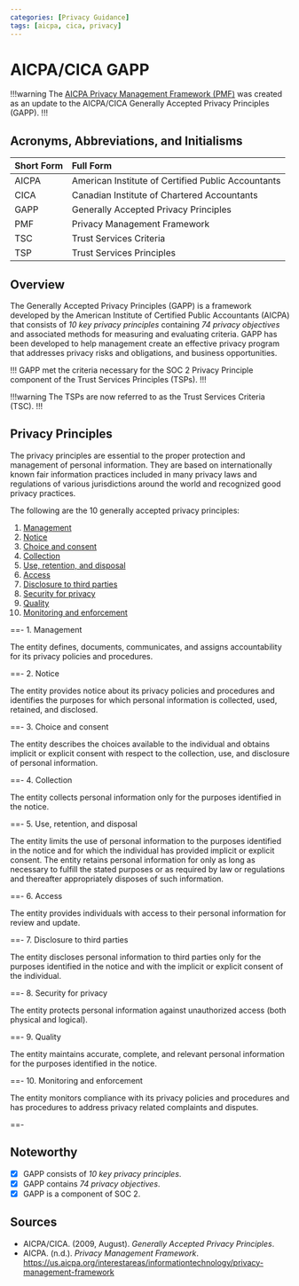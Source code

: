 ```yaml
---
categories: [Privacy Guidance]
tags: [aicpa, cica, privacy]
---
```


# AICPA/CICA GAPP

!!!warning
The [AICPA Privacy Management Framework (PMF)](/guidance/aicpa-pmf.md) was created as an update to the AICPA/CICA Generally Accepted Privacy Principles (GAPP).
!!!

## Acronyms, Abbreviations, and Initialisms

Short Form | Full Form
:--- | :---
AICPA | American Institute of Certified Public Accountants
CICA | Canadian Institute of Chartered Accountants
GAPP | Generally Accepted Privacy Principles
PMF | Privacy Management Framework
TSC | Trust Services Criteria
TSP | Trust Services Principles

## Overview

The Generally Accepted Privacy Principles (GAPP) is a framework developed by the American Institute of Certified Public Accountants (AICPA) that consists of *10 key privacy principles* containing *74 privacy objectives* and associated methods for measuring and evaluating criteria. GAPP has been developed to help management create an effective privacy 
program that addresses privacy risks and obligations, and business opportunities.

!!!
GAPP met the criteria necessary for the SOC 2 Privacy Principle component of the Trust Services Principles (TSPs).
!!!

!!!warning
The TSPs are now referred to as the Trust Services Criteria (TSC).
!!!

## Privacy Principles

The privacy principles are essential to the proper protection and management of personal information. They are based on internationally known fair information practices included in many privacy laws and regulations of various jurisdictions around the world and recognized good privacy practices. 

The following are the 10 generally accepted privacy principles:

1. [Management](#1-management)
2. [Notice](#2-notice)
3. [Choice and consent](#3-choice-and-consent)
4. [Collection](#4-collection)
5. [Use, retention, and disposal](#5-use-retention-and-disposal)
6. [Access](#6-access)
7. [Disclosure to third parties](#7-disclosure-to-third-parties)
8. [Security for privacy](#8-security-for-privacy)
9. [Quality](#9-quality)
10. [Monitoring and enforcement](#10-monitoring-and-enforcement)

==- 1. Management

The entity defines, documents, communicates, and assigns accountability for its privacy policies and procedures.

==- 2. Notice

The entity provides notice about its privacy policies and procedures and identifies the purposes for which personal information is collected, used, retained, and disclosed.

==- 3. Choice and consent

The entity describes the choices available to the individual and obtains implicit or explicit consent with respect to the collection, use, and disclosure of personal information.

==- 4. Collection

The entity collects personal information only for the purposes identified in the notice.

==- 5. Use, retention, and disposal

The entity limits the use of personal information to the purposes identified in the notice and for which the individual has provided implicit or explicit consent. The entity retains 
personal information for only as long as necessary to fulfill the stated purposes or as required by law or regulations and thereafter appropriately disposes of such information. 

==- 6. Access

The entity provides individuals with access to their personal information for review and update.

==- 7. Disclosure to third parties

The entity discloses personal information to third parties only for the purposes identified in the notice and with the implicit or explicit consent of the individual.

==- 8. Security for privacy

The entity protects personal information against unauthorized access (both physical and logical).

==- 9. Quality

The entity maintains accurate, complete, and relevant personal information for the purposes identified in the notice.

==- 10. Monitoring and enforcement

The entity monitors compliance with its privacy policies and procedures and has procedures to address privacy related complaints and disputes.

==-

## Noteworthy

- [x] GAPP consists of *10 key privacy principles*.
- [x] GAPP contains *74 privacy objectives*.
- [x] GAPP is a component of SOC 2.

## Sources

- AICPA/CICA. (2009, August). *Generally Accepted Privacy Principles*.
- AICPA. (n.d.). *Privacy Management Framework*. https://us.aicpa.org/interestareas/informationtechnology/privacy-management-framework
